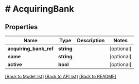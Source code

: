 # # AcquiringBank

## Properties

Name | Type | Description | Notes
------------ | ------------- | ------------- | -------------
**acquiring_bank_ref** | **string** |  | [optional] 
**name** | **string** |  | [optional] 
**active** | **bool** |  | [optional] 

[[Back to Model list]](../../README.md#documentation-for-models) [[Back to API list]](../../README.md#documentation-for-api-endpoints) [[Back to README]](../../README.md)


